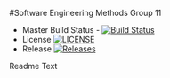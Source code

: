 #Software Engineering Methods Group 11
- Master Build Status - [![Build Status](https://travis-ci.org/iainmclachlan/seMethodsGroup11.svg?branch=master)](https://travis-ci.org/iainmclachlan/seMethodsGroup11)
- License [![LICENSE](https://img.shields.io/github/license/iainmclachlan/seMethodsGroup11.svg?style=flat-square)](https://github.com/iainmclachlan/seMethodsGroup11/blob/master/LICENSE)
- Release [![Releases](https://img.shields.io/github/release/iainmclachlan/sem/seMethodsGroup11.svg?style=flat-square)](https://github.com/iainmclachlan/seMethodsGroup11/releases)

Readme Text



